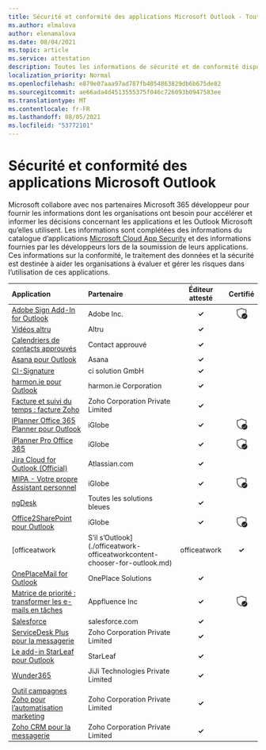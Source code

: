 ```yaml
---
title: Sécurité et conformité des applications Microsoft Outlook - Toutes les applications
ms.author: elmalova
author: elenamalova
ms.date: 08/04/2021
ms.topic: article
ms.service: attestation
description: Toutes les informations de sécurité et de conformité disponibles pour toutes les applications Microsoft Outlook.
localization_priority: Normal
ms.openlocfilehash: e879e07aaa97ad787fb4054863829db6b675de82
ms.sourcegitcommit: ae66ada4d4513555375f046c726093b0947583ee
ms.translationtype: MT
ms.contentlocale: fr-FR
ms.lasthandoff: 08/05/2021
ms.locfileid: "53772101"
---
```

# <a name="microsoft-outlook-apps-security-and-compliance"></a>Sécurité et conformité des applications Microsoft Outlook

Microsoft collabore avec nos partenaires Microsoft 365 développeur pour fournir les informations dont les organisations ont besoin pour accélérer et informer les décisions concernant les applications et les Outlook Microsoft qu’elles utilisent. Les informations sont complétées des informations du catalogue d’applications [Microsoft Cloud App Security](https://www.microsoft.com/en-us/enterprise-mobility-security/cloud-app-security) et des informations fournies par les développeurs lors de la soumission de leurs applications. Ces informations sur la conformité, le traitement des données et la sécurité est destinée à aider les organisations à évaluer et gérer les risques dans l’utilisation de ces applications.

| **Application** | **Partenaire** | **Éditeur attesté** | **Certifié** |
|:--------|:------------|:----------------------:|:-------------:|
| [Adobe Sign Add-In for Outlook](./adobe-inc-sign-add-in-for-outlook.md) | Adobe Inc. | **✓** | <img alt="Certified application badge" src="../media/certified-badge.png" height="25" width="25" /> |
| [Vidéos altru](./altru-videos.md) | Altru | **✓** |  |
| [Calendriers de contacts approuvés](./approved-contact-calendars.md) | Contact approuvé | **✓** |  |
| [Asana pour Outlook](./asana-for-outlook.md) | Asana | **✓** |  |
| [CI-Signature](./ci-solution-gmbh-signature.md) | ci solution GmbH | **✓** |  |
| [harmon.ie pour Outlook](./harmonie-corporation-for-outlook.md) | harmon.ie Corporation | **✓** |  |
| [Facture et suivi du temps : facture Zoho](./zoho-corporation-private-limited-invoice-and-time-tracking.md) | Zoho Corporation Private Limited | **✓** |  |
| [IPlanner Office 365 Planner pour Outlook](./iglobe-iplanner-office-365-planner-add-in-for-outlook.md) | iGlobe | **✓** | <img alt="Certified application badge" src="../media/certified-badge.png" height="25" width="25" /> |
| [iPlanner Pro Office 365](./iglobe-iplanner-pro-office-365.md) | iGlobe | **✓** | <img alt="Certified application badge" src="../media/certified-badge.png" height="25" width="25" /> |
| [Jira Cloud for Outlook (Official)](./atlassiancom-jira-cloud-for-outlook-official.md) | Atlassian.com | **✓** |  |
| [MIPA - Votre propre Assistant personnel](./iglobe-mipa-your-own-personal-assistant.md) | iGlobe | **✓** | <img alt="Certified application badge" src="../media/certified-badge.png" height="25" width="25" /> |
| [ngDesk](./all-blue-solutions-ngdesk.md) | Toutes les solutions bleues | **✓** |  |
| [Office2SharePoint pour Outlook](./iglobe-office2sharepoint-for-outlook.md) | iGlobe | **✓** | <img alt="Certified application badge" src="../media/certified-badge.png" height="25" width="25" /> |
| [officeatwork | S’il s’Outlook](./officeatwork-officeatworkcontent-chooser-for-outlook.md) | officeatwork | **✓** | <img alt="Certified application badge" src="../media/certified-badge.png" height="25" width="25" /> |
| [OnePlaceMail for Outlook](./oneplace-solutions-oneplacemail-for-outlook.md) | OnePlace Solutions | **✓** |  |
| [Matrice de priorité : transformer les e-mails en tâches](./appfluence-inc-priority-matrix-turn-emails-into-tasks.md) | Appfluence Inc | **✓** | <img alt="Certified application badge" src="../media/certified-badge.png" height="25" width="25" /> |
| [Salesforce](./salesforcecom-salesforce.md) | salesforce.com | **✓** |  |
| [ServiceDesk Plus pour la messagerie](./zoho-corporation-private-limited-servicedesk-plus-for-email.md) | Zoho Corporation Private Limited | **✓** |  |
| [Le add-in StarLeaf pour Outlook](./starleaf-add-in-for-outlook.md) | StarLeaf | **✓** |  |
| [Wunder365](./jiji-technologies-private-limited-wunder365.md) | JiJi Technologies Private Limited | **✓** |  |
| [Outil campagnes Zoho pour l’automatisation marketing](./zoho-corporation-private-limited-campaigns-tool-for-marketing-automation.md) | Zoho Corporation Private Limited | **✓** |  |
| [Zoho CRM pour la messagerie](./zoho-corporation-private-limited-crm-for-email.md) | Zoho Corporation Private Limited | **✓** |  |
